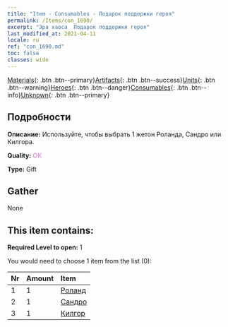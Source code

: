```yaml
---
title: "Item - Consumables - Подарок поддержки героя"
permalink: /Items/con_1690/
excerpt: "Эра хаоса  Подарок поддержки героя"
last_modified_at: 2021-04-11
locale: ru
ref: "con_1690.md"
toc: false
classes: wide
---
```

 [Materials](/ru/Items/){: .btn .btn--primary}[Artifacts](/ru/Items/Artifacts/){: .btn .btn--success}[Units](/ru/Items/Units/){: .btn .btn--warning}[Heroes](/ru/Items/Heroes/){: .btn .btn--danger}[Consumables](/ru/Items/Consumables/){: .btn .btn--info}[Unknown](/ru/Items/Unknown/){: .btn .btn--primary}

## Подробности
 **Описание:** Используйте, чтобы выбрать 1 жетон Роланда, Сандро или Килгора.

 **Quality:** <span style="color: #DA70D6">OK</span>

 **Type:** Gift

## Gather

  None

## This item contains:

 **Required Level to open:** 1

 You would need to choose 1 item from the list (0):

  | Nr | Amount |     Item    |
  |:---|:-------|:------------|
  | 1 | 1 | [Роланд](/ru/Items/her_362/) | 
  | 2 | 1 | [Сандро](/ru/Items/her_371/) | 
  | 3 | 1 | [Килгор](/ru/Items/her_374/) | 
